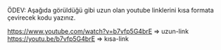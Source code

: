 ÖDEV: Aşağıda görüldüğü gibi uzun olan youtube linklerini kısa
formata çevirecek kodu yazınız.

https://www.youtube.com/watch?v=b7vfp5G4brE => uzun-link
https://youtu.be/b7vfp5G4brE => kısa-link